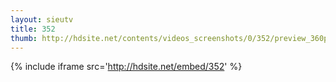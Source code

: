```yaml
---
layout: sieutv
title: 352
thumb: http://hdsite.net/contents/videos_screenshots/0/352/preview_360p.mp4.jpg
---
```

{% include iframe src='http://hdsite.net/embed/352' %}
 
